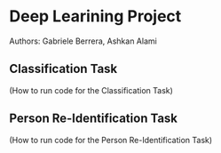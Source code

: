# Deep Learining Project

Authors: Gabriele Berrera, Ashkan Alami

## Classification Task

(How to run code for the Classification Task)

## Person Re-Identification Task

(How to run code for the Person Re-Identification Task)
